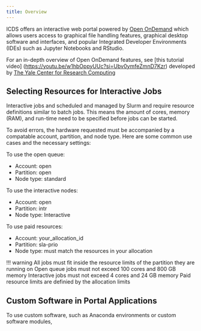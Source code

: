 ```yaml
---
title: Overview
---
```


ICDS offers an interactive web portal powered by [Open OnDemand](https://openondemand.org/) 
which allows users access to graphical file handling features, graphical desktop software and 
interfaces, and popular Integrated Developer Environments (IDEs) such as Jupyter Notebooks and RStudio.

For an in-depth overview of Open OnDemand features, see [this tutorial video]
(https://youtu.be/w1hbOppyUUc?si=Ubv0ymfeZmnD7Kzr) developed by [The Yale Center for Research 
Computing](https://research.computing.yale.edu/)

## Selecting Resources for Interactive Jobs

Interactive jobs and scheduled and managed by Slurm and require resource definitions similar to 
batch jobs. This means the amount of cores, memory (RAM), and run-time need to be specified before 
jobs can be started.

To avoid errors, the hardware requested must be accompanied by a compatable account, partition, and node type. 
Here are some common use cases and the necessary settings:

To use the open queue:
 - Account: open
 - Partition: open
 - Node type: standard

To use the interactive nodes:
 - Account: open
 - Partition: intr
 - Node type: Interactive

To use paid resources:
 - Account: your_allocation_id
 - Partition: sla-prio
 - Node type: must match the resources in your allocation

!!! warning All jobs must fit inside the resource limits of the partition they are running on
     Open queue jobs must not exceed 100 cores and 800 GB memory
     Interactive jobs must not exceed 4 cores and 24 GB memory
     Paid resource limits are definied by the allocation limits

## Custom Software in Portal Applications

To use custom software, such as Anaconda environments or custom software modules, 

